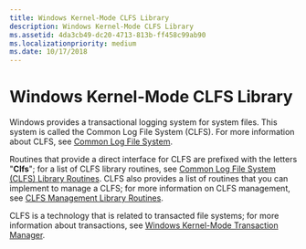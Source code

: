 ```yaml
---
title: Windows Kernel-Mode CLFS Library
description: Windows Kernel-Mode CLFS Library
ms.assetid: 4da3cb49-dc20-4713-813b-ff458c99ab90
ms.localizationpriority: medium
ms.date: 10/17/2018
---
```


# Windows Kernel-Mode CLFS Library


Windows provides a transactional logging system for system files. This system is called the Common Log File System (CLFS). For more information about CLFS, see [Common Log File System](using-common-log-file-system.md).

Routines that provide a direct interface for CLFS are prefixed with the letters "**Clfs**"; for a list of CLFS library routines, see [Common Log File System (CLFS) Library Routines](https://msdn.microsoft.com/library/windows/hardware/ff541804). CLFS also provides a list of routines that you can implement to manage a CLFS; for more information on CLFS management, see [CLFS Management Library Routines](https://msdn.microsoft.com/library/windows/hardware/ff541830).

CLFS is a technology that is related to transacted file systems; for more information about transactions, see [Windows Kernel-Mode Transaction Manager](windows-kernel-mode-kernel-transaction-manager.md).

 

 




